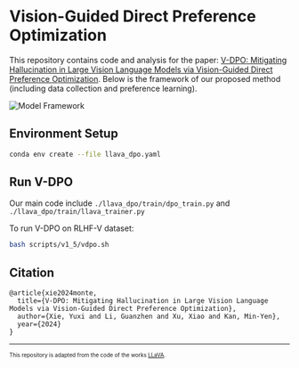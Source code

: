 # Vision-Guided Direct Preference Optimization

This repository contains code and analysis for the paper: [V-DPO: Mitigating Hallucination in Large Vision Language Models via Vision-Guided Direct Preference Optimization](). 
Below is the framework of our proposed method (including data collection and preference learning).

![Model Framework](pipeline.jpg)

## Environment Setup

```sh
conda env create --file llava_dpo.yaml
```

## Run V-DPO

Our main code include `./llava_dpo/train/dpo_train.py` and `./llava_dpo/train/llava_trainer.py`

To run V-DPO on RLHF-V dataset:
```sh
bash scripts/v1_5/vdpo.sh
```


## Citation

```
@article{xie2024monte,
  title={V-DPO: Mitigating Hallucination in Large Vision Language Models via Vision-Guided Direct Preference Optimization},
  author={Xie, Yuxi and Li, Guanzhen and Xu, Xiao and Kan, Min-Yen},
  year={2024}
}
```

---
<sub><sup>This repository is adapted from the code of the works [LLaVA](https://github.com/haotian-liu/LLaVA). </sup></sub>
